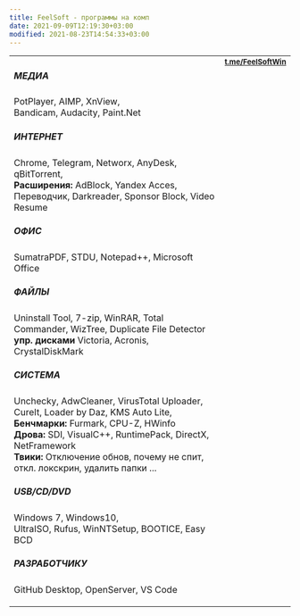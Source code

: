 ```yaml
---
title: FeelSoft - программы на комп
date: 2021-09-09T12:19:30+03:00
modified: 2021-08-23T14:54:33+03:00
---
```


<table>
 <tr valign="top">
  <td width="80%" markdown="1">

##### **МЕДИА**
PotPlayer, AIMP, XnView,  
Bandicam, Audacity, Paint.Net

##### **ИНТЕРНЕТ**
Chrome, Telegram, Networx, AnyDesk, qBitTorrent,  
**Расширения:** AdBlock, Yandex Acces, Переводчик, Darkreader, Sponsor Block, Video Resume

##### **ОФИС**
SumatraPDF, STDU, Notepad++, Microsoft Office

##### **ФАЙЛЫ**
Uninstall Tool, 7-zip, WinRAR, Total Commander, WizTree, Duplicate File Detector  
**упр. дисками** Victoria, Acronis, CrystalDiskMark

##### **СИСТЕМА**
Unchecky, AdwCleaner, VirusTotal Uploader, CureIt, Loader by Daz, KMS Auto Lite,  
**Бенчмарки:** Furmark, CPU-Z, HWinfo  
**Дрова:** SDI, VisualC++, RuntimePack, DirectX, NetFramework  
**Твики:** Отключение обнов, почему не спит, откл. локскрин, удалить папки ...

##### **USB/CD/DVD**
Windows 7, Windows10,  
UltraISO, Rufus, WinNTSetup, BOOTICE, Easy BCD

##### **РАЗРАБОТЧИКУ**
GitHub Desktop, OpenServer, VS Code  
</td>
<td width="20%">
  <a style="font-size: 13px;" href="https://t.me/s/FeelSoftWin/125"><strong>t.me/FeelSoftWin</strong></a><br>
  <aside><script async src="https://telegram.org/js/telegram-widget.js?15" data-telegram-post="FeelSoftWin/125" data-width="100%"></script></aside>
 </td>
</tr>
</table>


